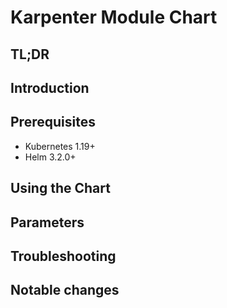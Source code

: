 # Karpenter Module Chart

## TL;DR

## Introduction

## Prerequisites

- Kubernetes 1.19+
- Helm 3.2.0+

## Using the Chart

## Parameters



## Troubleshooting


## Notable changes
